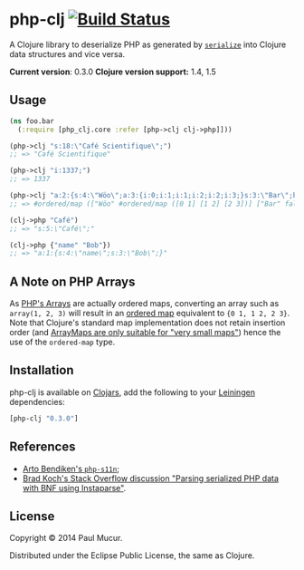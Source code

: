 # php-clj [![Build Status](https://travis-ci.org/mudge/php-clj.png?branch=master)](https://travis-ci.org/mudge/php-clj)

A Clojure library to deserialize PHP as generated by
[`serialize`](http://php.net/manual/en/function.serialize.php) into Clojure
data structures and vice versa.

**Current version**: 0.3.0
**Clojure version support:** 1.4, 1.5

## Usage

```clojure
(ns foo.bar
  (:require [php_clj.core :refer [php->clj clj->php]]))

(php->clj "s:18:\"Café Scientifique\";")
;; => "Café Scientifique"

(php->clj "i:1337;")
;; => 1337

(php->clj "a:2:{s:4:\"Wöo\";a:3:{i:0;i:1;i:1;i:2;i:2;i:3;}s:3:\"Bar\";b:0;}")
;; => #ordered/map (["Wöo" #ordered/map ([0 1] [1 2] [2 3])] ["Bar" false])

(clj->php "Café")
;; => "s:5:\"Café\";"

(clj->php {"name" "Bob"})
;; => "a:1:{s:4:\"name\";s:3:\"Bob\";}"
```

## A Note on PHP Arrays

As [PHP's Arrays](http://www.php.net/manual/en/language.types.array.php) are
actually ordered maps, converting an array such as `array(1, 2, 3)` will
result in an [ordered map](https://github.com/flatland/ordered) equivalent to
`{0 1, 1 2, 2 3}`. Note that Clojure's standard map implementation does not
retain insertion order (and [ArrayMaps are only suitable for "very small
maps"](http://clojure.org/data_structures#Data%20Structures-ArrayMaps)) hence
the use of the `ordered-map` type.

## Installation

php-clj is available on [Clojars](https://clojars.org/php-clj), add the
following to your [Leiningen](https://github.com/technomancy/leiningen)
dependencies:

```clojure
[php-clj "0.3.0"]
```

## References

* [Arto Bendiken's `php-s11n`](http://wiki.call-cc.org/eggref/4/php-s11n);
* [Brad Koch's Stack Overflow discussion "Parsing serialized PHP data with BNF
  using
  Instaparse"](http://stackoverflow.com/questions/18518499/parsing-serialized-php-data-with-bnf-using-instaparse).

## License

Copyright © 2014 Paul Mucur.

Distributed under the Eclipse Public License, the same as Clojure.
